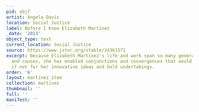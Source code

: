 ```yaml
---
pid: obj7
artist: Angela Davis
location: Social Justice
label: Before I Knew Elizabeth Martínez
_date: '2013'
object_type: text
current_location: Social Justice
source: https://www.jstor.org/stable/24361571
excerpt: Because Elizabeth Martínez's life and work span so many generations, communities,
  and causes, she has enabled conjunctions and convergences that would have been inconceivable
  if not for her innovative ideas and bold undertakings.
order: '6'
layout: martinez_item
collection: martinez
thumbnail: ''
full: ''
manifest: ''
---
```

